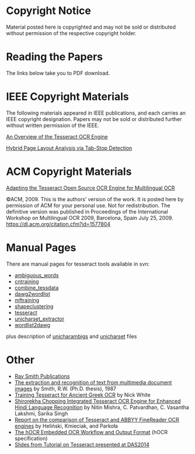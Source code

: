 # Copyright Notice #

Material posted here is copyrighted and may not be sold or distributed without permission of the respective copyright holder.

# Reading the Papers #

The links below take you to PDF download.

# IEEE Copyright Materials #

The following materials appeared in IEEE publications, and each carries an IEEE copyright designation. Papers may not be sold or distributed further without written permission of the IEEE.

[An Overview of the Tesseract OCR Engine](http://tesseract-ocr.googlecode.com/svn/trunk/doc/tesseracticdar2007.pdf)

[Hybrid Page Layout Analysis via Tab-Stop Detection](http://tesseract-ocr.googlecode.com/svn/trunk/doc/PageLayoutAnalysisICDAR2.pdf)


# ACM Copyright Materials #

[Adapting the Tesseract Open Source OCR Engine for Multilingual OCR](http://tesseract-ocr.googlecode.com/svn/trunk/doc/MOCRadaptingtesseract2.pdf)

©ACM, 2009. This is the authors’ version of the work. It is posted here by permission of ACM for your personal use. Not for redistribution. The definitive version was published in Proceedings of the International Workshop on Multilingual OCR 2009, Barcelona,
Spain July 25, 2009. https://dl.acm.org/citation.cfm?id=1577804

# Manual Pages #

There are manual pages for tesseract tools available in svn:
  * [ambiguous\_words](http://tesseract-ocr.googlecode.com/svn-history/r719/trunk/doc/ambiguous_words.1.html)
  * [cntraining](http://tesseract-ocr.googlecode.com/svn-history/r719/trunk/doc/cntraining.1.html)
  * [combine\_tessdata](http://tesseract-ocr.googlecode.com/svn-history/r719/trunk/doc/combine_tessdata.1.html)
  * [dawg2wordlist](http://tesseract-ocr.googlecode.com/svn-history/r719/trunk/doc/dawg2wordlist.1.html)
  * [mftraining](http://tesseract-ocr.googlecode.com/svn-history/r719/trunk/doc/mftraining.1.html)
  * [shapeclustering](http://tesseract-ocr.googlecode.com/svn-history/r719/trunk/doc/shapeclustering.1.html)
  * [tesseract](http://tesseract-ocr.googlecode.com/svn-history/r719/trunk/doc/tesseract.1.html)
  * [unicharset\_extractor](http://tesseract-ocr.googlecode.com/svn-history/r719/trunk/doc/unicharset_extractor.1.html)
  * [wordlist2dawg](http://tesseract-ocr.googlecode.com/svn-history/r719/trunk/doc/wordlist2dawg.1.html)

plus description of [unicharambigs](http://tesseract-ocr.googlecode.com/svn-history/r719/trunk/doc/unicharambigs.5.html) and [unicharset](http://tesseract-ocr.googlecode.com/svn-history/r719/trunk/doc/unicharset.5.html) files

# Other #

  * [Ray Smith Publications](http://research.google.com/pubs/author4479.html)
  * [The extraction and recognition of text from multimedia document images](http://ethos.bl.uk/OrderDetails.do?uin=uk.bl.ethos.380162) by Smith, R.W. (Ph.D. thesis), 1987
  * [Training Tesseract for Ancient Greek OCR](http://ancientgreekocr.org/e29-a01.pdf) by Nick White
  * [Shirorekha Chopping Integrated Tesseract OCR Engine for Enhanced Hindi Language Recognition](http://research.ijcaonline.org/volume39/number6/pxc3877076.pdf) by Nitin Mishra, C. Patvardhan, C. Vasantha Lakshmi, Sarika Singh
  * [Report on the comparison of Tesseract and ABBYY FineReader OCR engines](http://lib.psnc.pl/dlibra/docmetadata?id=358&from=publication&showContent=true) by Heliński, Kmieciak, and Parkoła
  * [The hOCR Embedded OCR Workflow and Output Format](https://docs.google.com/document/d/1QQnIQtvdAC_8n92-LhwPcjtAUFwBlzE8EWnKAxlgVf0/edit) (hOCR specification)
  * [Slides from Tutorial on Tesseract presented at DAS2014](https://drive.google.com/file/d/0B7l10Bj_LprhbUlIUFlCdGtDYkE/edit?usp=sharing)